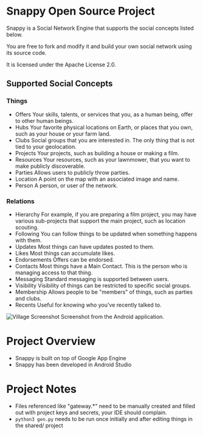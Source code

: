 # Snappy Open Source Project

Snappy is a Social Network Engine that supports the social concepts listed below.

You are free to fork and modify it and build your own social network using its source code.

It is licensed under the Apache License 2.0.

## Supported Social Concepts

### Things

* Offers
    Your skills, talents, or services that you, as a human being, offer to other human beings.
* Hubs
    Your favorite physical locations on Earth, or places that you own, such as your house or your farm land.
* Clubs
    Social groups that you are interested in.  The only thing that is not tied to your geolocation.
* Projects
    Your projects, such as building a house or making a film.
* Resources
    Your resources, such as your lawnmower, that you want to make publicly discoverable.
* Parties
    Allows users to publicly throw parties.
* Location
    A point on the map with an associated image and name.
* Person
    A person, or user of the network.

### Relations

* Hierarchy
    For example, if you are preparing a film project, you may have various sub-projects that support the main project, such as location scouting.
* Following
    You can follow things to be updated when something happens with them.
* Updates
    Most things can have updates posted to them.
* Likes
    Most things can accumulate likes.
* Endorsements
    Offers can be endorsed.
* Contacts
    Most things have a Main Contact.  This is the person who is managing access to that thing.
* Messaging
    Standard messaging is supported between users.
* Visibility
    Visibility of things can be restricted to specific social groups.
* Membership
    Allows people to be "members" of things, such as parties and clubs.
* Recents
    Useful for knowing who you've recently talked to.


![Village Screenshot](https://lh3.googleusercontent.com/CaHQrKG7odam96KPp2V1EhQETfhc_joJxhOEbTKAv2VpVSLAa_EcHkuhAqd6-06FKqM=h900-rw)
Screenshot from the Android application.

# Project Overview

* Snappy is built on top of Google App Engine
* Snappy has been developed in Android Studio

# Project Notes

* Files referenced like "gateway.*" need to be manually created and filled out with project keys and secrets, your IDE should complain.
* `python3 gen.py` needs to be run once initially and after editing things in the shared/ project